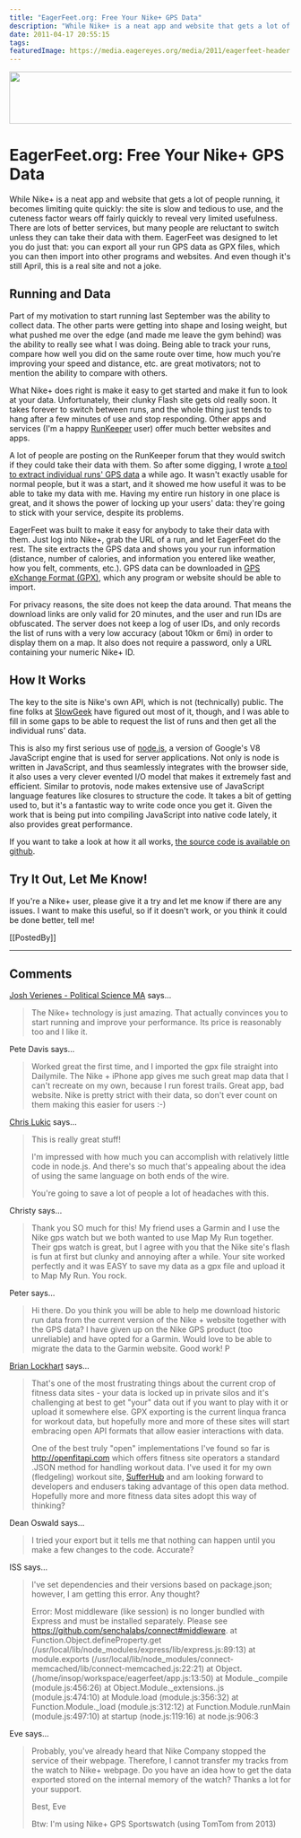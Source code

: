 ```yaml
---
title: "EagerFeet.org: Free Your Nike+ GPS Data"
description: "While Nike+ is a neat app and website that gets a lot of people running, it becomes limiting quite quickly: the site is slow and tedious to use, and the cuteness factor wears off fairly quickly to reveal very limited usefulness. There are lots of better services, but many people are reluctant to switch unless they can take their data with them. EagerFeet was designed to let you do just that: you can export all your run GPS data as GPX files, which you can then import into other programs and websites. And even though it's still April, this is a real site and not a joke."
date: 2011-04-17 20:55:15
tags: 
featuredImage: https://media.eagereyes.org/media/2011/eagerfeet-header.png
---
```


<p align="center"><img src="https://media.eagereyes.org/media/2011/eagerfeet-header.png" alt="" width="600" height="93" /></p>

# EagerFeet.org: Free Your Nike+ GPS Data

While Nike+ is a neat app and website that gets a lot of people running, it becomes limiting quite quickly: the site is slow and tedious to use, and the cuteness factor wears off fairly quickly to reveal very limited usefulness. There are lots of better services, but many people are reluctant to switch unless they can take their data with them. EagerFeet was designed to let you do just that: you can export all your run GPS data as GPX files, which you can then import into other programs and websites. And even though it's still April, this is a real site and not a joke.

## Running and Data

Part of my motivation to start running last September was the ability to collect data. The other parts were getting into shape and losing weight, but what pushed me over the edge (and made me leave the gym behind) was the ability to really see what I was doing. Being able to track your runs, compare how well you did on the same route over time, how much you're improving your speed and distance, etc. are great motivators; not to mention the ability to compare with others.

What Nike+ does right is make it easy to get started and make it fun to look at your data. Unfortunately, their clunky Flash site gets old really soon. It takes forever to switch between runs, and the whole thing just tends to hang after a few minutes of use and stop responding. Other apps and services (I'm a happy <a href="http://runkeeper.com/" target="_blank">RunKeeper</a> user) offer much better websites and apps.

A lot of people are posting on the RunKeeper forum that they would switch if they could take their data with them. So after some digging, I wrote <a href="https://github.com/eagereyes/nike2gpx" target="_blank">a tool to extract individual runs' GPS data</a> a while ago. It wasn't exactly usable for normal people, but it was a start, and it showed me how useful it was to be able to take my data with me. Having my entire run history in one place is great, and it shows the power of locking up your users' data: they're going to stick with your service, despite its problems.

EagerFeet was built to make it easy for anybody to take their data with them. Just log into Nike+, grab the URL of a run, and let EagerFeet do the rest. The site extracts the GPS data and shows you your run information (distance, number of calories, and information you entered like weather, how you felt, comments, etc.). GPS data can be downloaded in <a href="http://en.wikipedia.org/wiki/GPS_eXchange_Format" target="_blank">GPS eXchange Format (GPX)</a>, which any program or website should be able to import.

For privacy reasons, the site does not keep the data around. That means the download links are only valid for 20 minutes, and the user and run IDs are obfuscated. The server does not keep a log of user IDs, and only records the list of runs with a very low accuracy (about 10km or 6mi) in order to display them on a map. It also does not require a password, only a URL containing your numeric Nike+ ID.

## How It Works

The key to the site is Nike's own API, which is not (technically) public. The fine folks at <a href="http://slowgeek.com/" target="_blank">SlowGeek</a> have figured out most of it, though, and I was able to fill in some gaps to be able to request the list of runs and then get all the individual runs' data.

This is also my first serious use of <a href="http://nodejs.org/" target="_blank">node.js</a>, a version of Google's V8 JavaScript engine that is used for server applications. Not only is node is written in JavaScript, and thus seamlessly integrates with the browser side, it also uses a very clever evented I/O model that makes it extremely fast and efficient. Similar to protovis, node makes extensive use of JavaScript language features like closures to structure the code. It takes a bit of getting used to, but it's a fantastic way to write code once you get it. Given the work that is being put into compiling JavaScript into native code lately, it also provides great performance.

If you want to take a look at how it all works, <a href="https://github.com/eagereyes/eagerfeet" target="_blank">the source code is available on github</a>.

## Try It Out, Let Me Know!

If you're a Nike+ user, please give it a try and let me know if there are any issues. I want to make this useful, so if it doesn't work, or you think it could be done better, tell me!

[[PostedBy]]

<aside class="comments">

---
## Comments

<a href="http://socsci.tau.ac.il/poli-LCE/" rel="nofollow noopener" target="_blank">Josh Verienes -  Political Science MA</a> says…
>	The Nike+ technology is just amazing. That actually convinces you to start running and improve your performance. Its price is reasonably too and I like it.

Pete Davis says…
>	Worked great the first time, and I imported the gpx file straight into Dailymile.  The Nike + iPhone app gives me such great map data that I can't recreate on my own, because I run forest trails. Great app, bad website.  Nike is pretty strict with their data, so don't ever count on them making this easier for users :-)

<a href="http://smashrun.com/chris.lukic" rel="nofollow noopener" target="_blank">Chris Lukic</a> says…
>	This is really great stuff! 
>	
>	I'm impressed with how much you can accomplish with relatively little code in node.js. And there's so much that's appealing about the idea of using the same language on both ends of the wire.
>	
>	You're going to save a lot of people a lot of headaches with this.
>	
>	
>	

Christy says…
>	Thank you SO much for this! My friend uses a Garmin and I use the Nike gps watch but we both wanted to use Map My Run together. Their gps watch is great, but I agree with you that the Nike site's flash is fun at first but clunky and annoying after a while. Your site worked perfectly and it was EASY to save my data as a gpx file and upload it to Map My Run. You rock.

Peter says…
>	Hi there.  Do you think you will be able to help me download historic run data from the current version of the Nike + website together with the GPS data?  I have given up on the Nike GPS product (too unreliable) and have opted for a Garmin.  Would love to be able to migrate the data to the Garmin website. Good work!  P

<a href="http://sufferhub.com" rel="nofollow noopener" target="_blank">Brian Lockhart</a> says…
>	That's one of the most frustrating things about the current crop of fitness data sites - your data is locked up in private silos and it's challenging at best to get "your" data out if you want to play with it or upload it somewhere else.  GPX exporting is the current linqua franca for workout data, but hopefully more and more of these sites will start embracing open API formats that allow easier interactions with data.
>	
>	One of the best truly "open" implementations I've found so far is http://openfitapi.com which offers fitness site operators a standard .JSON method for handling workout data.  I've used it for my own (fledgeling) workout site,  <a href="http://sufferhub.com" rel="nofollow">SufferHub</a> and am looking forward to developers and endusers taking advantage of this open data method.  Hopefully more and more fitness data sites adopt this way of thinking?

Dean Oswald says…
>	I tried your export but it tells me that nothing can happen until you make a few changes to the code. Accurate?

ISS says…
>	I've set dependencies and their versions based on package.json; however, I am getting this error.
>	Any thought?
>	
>	Error: Most middleware (like session) is no longer bundled with Express and must be installed separately. Please see https://github.com/senchalabs/connect#middleware.
>	    at Function.Object.defineProperty.get (/usr/local/lib/node_modules/express/lib/express.js:89:13)
>	    at module.exports (/usr/local/lib/node_modules/connect-memcached/lib/connect-memcached.js:22:21)
>	    at Object. (/home/insop/workspace/eagerfeet/app.js:13:50)
>	    at Module._compile (module.js:456:26)
>	    at Object.Module._extensions..js (module.js:474:10)
>	    at Module.load (module.js:356:32)
>	    at Function.Module._load (module.js:312:12)
>	    at Function.Module.runMain (module.js:497:10)
>	    at startup (node.js:119:16)
>	    at node.js:906:3

Eve says…
>	Probably, you've already heard that Nike Company stopped the service of their webpage. Therefore, I cannot transfer my tracks from the watch to Nike+ webpage. Do you have an idea how to get the data exported stored on the internal memory of the watch? Thanks a lot for your support. 
>	
>	Best, 
>	Eve 
>	
>	Btw: I'm using Nike+ GPS Sportswatch (using TomTom from 2013)

</aside>

